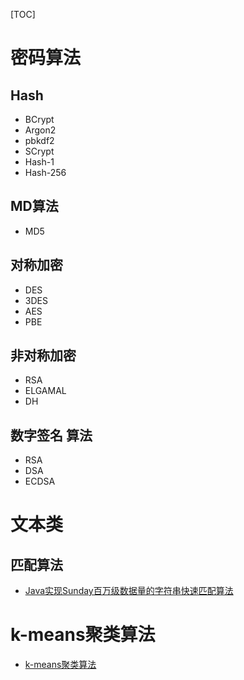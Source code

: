 [TOC]



# 密码算法

## Hash

- BCrypt
- Argon2
- pbkdf2
- SCrypt
- Hash-1
- Hash-256

## MD算法

- MD5

## 对称加密

- DES
- 3DES
- AES
- PBE

## 非对称加密

- RSA
- ELGAMAL
- DH

## 数字签名 算法

- RSA
- DSA
- ECDSA

# 文本类

## 匹配算法

- [Java实现Sunday百万级数据量的字符串快速匹配算法](https://www.cnblogs.com/zhaosq/p/10578459.html)

# k-means聚类算法

- [k-means聚类算法](https://blog.csdn.net/le_le_name/article/details/51626680?spm=1001.2014.3001.5501)

